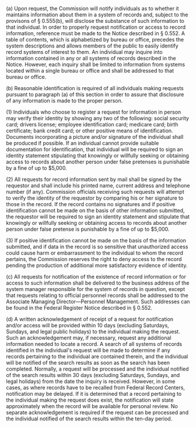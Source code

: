 (a) Upon request, the Commission will notify individuals as to whether it maintains information about them in a system of records and, subject to the provisons of § 0.555(b), will disclose the substance of such information to that individual. In order to properly request notification or access to record information, reference must be made to the Notice described in § 0.552. A table of contents, which is alphabetized by bureau or office, precedes the system descriptions and allows members of the public to easily identify record systems of interest to them. An individual may inquire into information contained in any or all systems of records described in the Notice. However, each inquiry shall be limited to information from systems located within a single bureau or office and shall be addressed to that bureau or office.

(b) Reasonable identification is required of all individuals making requests pursuant to paragraph (a) of this section in order to assure that disclosure of any information is made to the proper person.

(1) Individuals who choose to register a request for information in person may verify their identity by showing any two of the following: social security card; drivers license; employee identification card; medicare card; birth certificate; bank credit card; or other positive means of identification. Documents incorporating a picture and/or signature of the individual shall be produced if possible. If an individual cannot provide suitable documentation for identification, that individual will be required to sign an identity statement stipulating that knowingly or willfully seeking or obtaining access to records about another person under false pretenses is punishable by a fine of up to $5,000.
                                  

(2) All requests for record information sent by mail shall be signed by the requestor and shall include his printed name, current address and telephone number (if any). Commission officials receiving such requests will attempt to verify the identity of the requestor by comparing his or her signature to those in the record. If the record contains no signatures and if positive identification cannot be made on the basis of other information submitted, the requestor will be required to sign an identity statement and stipulate that knowingly or willfully seeking or obtaining access to records about another person under false pretense is punishable by a fine of up to $5,000.

(3) If positive identification cannot be made on the basis of the information submitted, and if data in the record is so sensitive that unauthorized access could cause harm or embarrassment to the individual to whom the record pertains, the Commission reserves the right to deny access to the record pending the production of additional more satisfactory evidence of identity.
                                  

(c) All requests for notification of the existence of record information or for access to such information shall be delivered to the business address of the system manager responsible for the system of records in question, except that requests relating to official personnel records shall be addressed to the Associate Managing Director—Personnel Management. Such addresses can be found in the Federal Register Notice described in § 0.552.

(d) A written acknowledgement of receipt of a request for notification and/or access will be provided within 10 days (excluding Saturdays, Sundays, and legal public holidays) to the individual making the request. Such an acknowledgement may, if necessary, request any additional information needed to locate a record. A search of all systems of records identified in the individual's request will be made to determine if any records pertaining to the individual are contained therein, and the individual will be notified of the search results as soon as the search has been completed. Normally, a request will be processed and the individual notified of the search results within 30 days (excluding Saturdays, Sundays, and legal holidays) from the date the inquiry is received. However, in some cases, as where records have to be recalled from Federal Record Centers, notification may be delayed. If it is determined that a record pertaining to the individual making the request does exist, the notification will state approximately when the record will be available for personal review. No separate acknowledgement is required if the request can be processed and the individual notified of the search results within the ten-day period.

